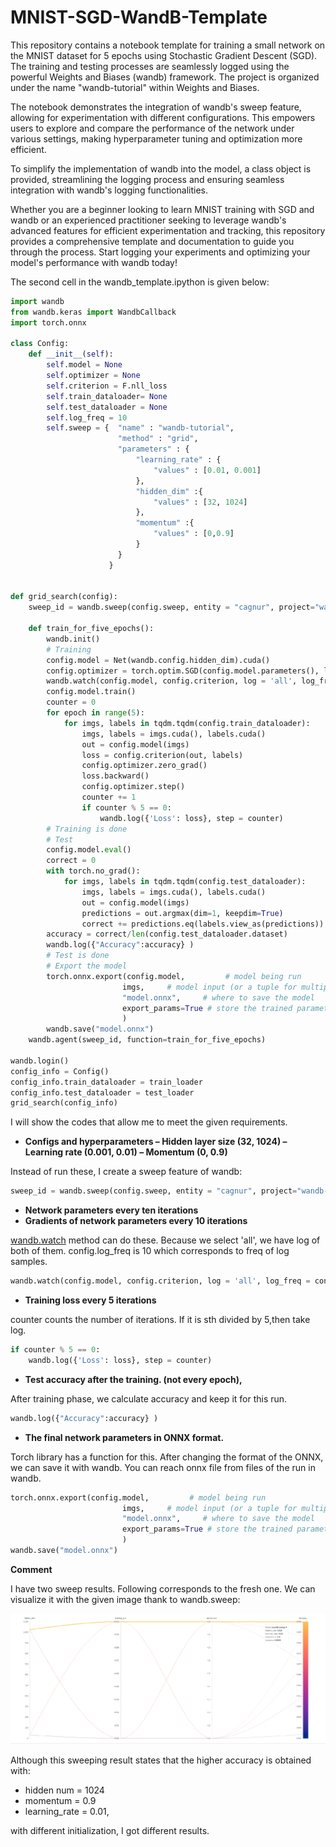 # MNIST-SGD-WandB-Template

This repository contains a notebook template for training a small network on the MNIST dataset for 5 epochs using Stochastic Gradient Descent (SGD). The training and testing processes are seamlessly logged using the powerful Weights and Biases (wandb) framework. The project is organized under the name "wandb-tutorial" within Weights and Biases.

The notebook demonstrates the integration of wandb's sweep feature, allowing for experimentation with different configurations. This empowers users to explore and compare the performance of the network under various settings, making hyperparameter tuning and optimization more efficient.

To simplify the implementation of wandb into the model, a class object is provided, streamlining the logging process and ensuring seamless integration with wandb's logging functionalities.

Whether you are a beginner looking to learn MNIST training with SGD and wandb or an experienced practitioner seeking to leverage wandb's advanced features for efficient experimentation and tracking, this repository provides a comprehensive template and documentation to guide you through the process. Start logging your experiments and optimizing your model's performance with wandb today!

The second cell in the wandb_template.ipython is given below:

```python
import wandb
from wandb.keras import WandbCallback
import torch.onnx

class Config:
    def __init__(self):
        self.model = None
        self.optimizer = None
        self.criterion = F.nll_loss
        self.train_dataloader= None
        self.test_dataloader = None
        self.log_freq = 10
        self.sweep = {  "name" : "wandb-tutorial",
                        "method" : "grid",
                        "parameters" : {
                            "learning_rate" : {
                                "values" : [0.01, 0.001]
                            },
                            "hidden_dim" :{
                                "values" : [32, 1024]
                            },
                            "momentum" :{
                                "values" : [0,0.9]
                            }
                        }
                      }
        

def grid_search(config):
    sweep_id = wandb.sweep(config.sweep, entity = "cagnur", project="wandb-tutorial")
    
    def train_for_five_epochs():
        wandb.init()
        # Training
        config.model = Net(wandb.config.hidden_dim).cuda()
        config.optimizer = torch.optim.SGD(config.model.parameters(), lr=wandb.config.learning_rate, momentum=wandb.config.momentum)
        wandb.watch(config.model, config.criterion, log = 'all', log_freq = config.log_freq)
        config.model.train()
        counter = 0
        for epoch in range(5):            
            for imgs, labels in tqdm.tqdm(config.train_dataloader):
                imgs, labels = imgs.cuda(), labels.cuda()
                out = config.model(imgs)
                loss = config.criterion(out, labels)
                config.optimizer.zero_grad()
                loss.backward()
                config.optimizer.step()
                counter += 1
                if counter % 5 == 0:
                    wandb.log({'Loss': loss}, step = counter)
        # Training is done
        # Test
        config.model.eval()
        correct = 0
        with torch.no_grad():
            for imgs, labels in tqdm.tqdm(config.test_dataloader):
                imgs, labels = imgs.cuda(), labels.cuda()
                out = config.model(imgs)
                predictions = out.argmax(dim=1, keepdim=True)  
                correct += predictions.eq(labels.view_as(predictions)).sum().item()
        accuracy = correct/len(config.test_dataloader.dataset)
        wandb.log({"Accuracy":accuracy} )
        # Test is done
        # Export the model   
        torch.onnx.export(config.model,         # model being run 
                         imgs,     # model input (or a tuple for multiple inputs) 
                         "model.onnx",     # where to save the model  
                         export_params=True # store the trained parameter weights inside the model file 
                         )
        wandb.save("model.onnx")
    wandb.agent(sweep_id, function=train_for_five_epochs)

wandb.login()
config_info = Config()
config_info.train_dataloader = train_loader
config_info.test_dataloader = test_loader
grid_search(config_info)
```

I will show the codes that allow me to meet the given requirements.

- **Configs and hyperparameters
– Hidden layer size (32, 1024)
– Learning rate (0.001, 0.01)
– Momentum (0, 0.9)**

Instead of run these, I create a sweep feature of wandb:

```python
sweep_id = wandb.sweep(config.sweep, entity = "cagnur", project="wandb-tutorial")
```

- **Network parameters every ten iterations**
- **Gradients of network parameters every 10 iterations**

[wandb.watch](http://wandb.watch) method can do these. Because we select 'all', we have log of both of them. config.log_freq is 10 which corresponds to freq of log samples.

```python
wandb.watch(config.model, config.criterion, log = 'all', log_freq = config.log_freq)
```

- **Training loss every 5 iterations**

counter counts the number of iterations. If it is sth divided by 5,then take log.

```python
if counter % 5 == 0:
    wandb.log({'Loss': loss}, step = counter)
```

- **Test accuracy after the training. (not every epoch),**

After training phase, we calculate accuracy and keep it for this run.

```python
wandb.log({"Accuracy":accuracy} )
```

- **The final network parameters in ONNX format.**

Torch library has a function for this. After changing the format of the ONNX, we can save it with wandb. You can reach onnx file from files of the run in wandb.

```python
torch.onnx.export(config.model,         # model being run 
                         imgs,     # model input (or a tuple for multiple inputs) 
                         "model.onnx",     # where to save the model  
                         export_params=True # store the trained parameter weights inside the model file 
                         )
wandb.save("model.onnx")
```

**Comment**

I have two sweep results. Following corresponds to the fresh one. We can visualize it with the given image thank to wandb.sweep:

 

![wandb.png](img/wandb.png)

Although this sweeping result states that the higher accuracy is obtained with:

- hidden num = 1024
- momentum = 0.9
- learning_rate = 0.01,

with different initialization, I got different results.
